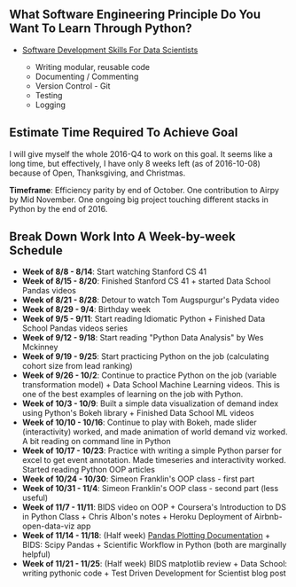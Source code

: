 ## What Software Engineering Principle Do You Want To Learn Through Python?

* [Software Development Skills For Data Scientists]
    
    * Writing modular, reusable code
    * Documenting / Commenting
    * Version Control - Git
    * Testing
    * Logging

## Estimate Time Required To Achieve Goal

I will give myself the whole 2016-Q4 to work on this goal. It seems like a long time, but effectively, I have only 8 weeks left (as of 2016-10-08) because of Open, Thanksgiving, and Christmas. 

**Timeframe**: Efficiency parity by end of October. One contribution to Airpy by Mid November. One ongoing big project touching different stacks in Python by the end of 2016.

## Break Down Work Into A Week-by-week Schedule

* **Week of 8/8 - 8/14**: Start watching Stanford CS 41
* **Week of 8/15 - 8/20**: Finished Stanford CS 41 + started Data School Pandas videos
* **Week of 8/21 - 8/28**: Detour to watch Tom Augspurgur's Pydata video
* **Week of 8/29 - 9/4**: Birthday week
* **Week of 9/5 - 9/11**: Start reading Idiomatic Python + Finished Data School Pandas videos series
* **Week of 9/12 - 9/18**: Start reading "Python Data Analysis" by Wes Mckinney
* **Week of 9/19 - 9/25**: Start practicing Python on the job (calculating cohort size from lead ranking)
* **Week of 9/26 - 10/2**: Continue to practice Python on the job (variable transformation model) + Data School Machine Learning videos. This is one of the best examples of learning on the job with Python.
* **Week of 10/3 - 10/9**: Built a simple data visualization of demand index using Python's Bokeh library + Finished Data School ML videos
* **Week of 10/10 - 10/16**: Continue to play with Bokeh, made slider (interactivity) worked, and made animation of world demand viz worked. A bit reading on command line in Python
* **Week of 10/17 - 10/23**: Practice with writing a simple Python parser for excel to get event annotation. Made timeseries and interactivity worked. Started reading Python OOP articles
* **Week of 10/24 - 10/30**: Simeon Franklin's OOP class - first part
* **Week of 10/31 - 11/4**: Simeon Franklin's OOP class - second part (less useful)
* **Week of 11/7 - 11/11**: BIDS video on OOP + Coursera's Introduction to DS in Python Class + Chris Albon's notes + Heroku Deployment of Airbnb-open-data-viz app
* **Week of 11/14 - 11/18**: (Half week) [Pandas Plotting Documentation] + BIDS: Scipy Pandas + Scientific Workflow in Python (both are marginally helpful)
* **Week of 11/21 - 11/25**: (Half week) BIDS matplotlib review + Data School: writing pythonic code + Test Driven Development for Scientist blog post

[Software Development Skills For Data Scientists]: http://treycausey.com/software_dev_skills.html
[Pandas Plotting Documentation]:http://pandas.pydata.org/pandas-docs/version/0.18.1/visualization.html